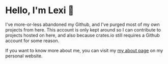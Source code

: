# Hello, I'm Lexi 🐺

I've more-or-less abandoned my Github, and I've purged most of my own projects from here.  This account 
is only kept around so I can contribute to projects hosted on here, and also because crates.io still 
requires a Github account for some reason.

If you want to know more about me, you can visit my [my about page](https://lexi.wolvesin.space/about)
on my personal website.
